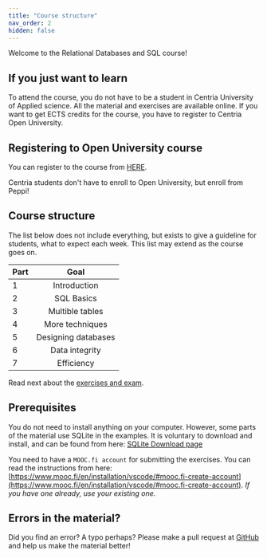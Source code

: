 ```yaml
---
title: "Course structure"
nav_order: 2
hidden: false
---
```


Welcome to the Relational Databases and SQL course! 

## If you just want to learn

To attend the course, you do not have to be a student in Centria University of Applied science. All the material and exercises are available online. If you want to get ECTS credits for the course, you have to register to Centria Open University.


## Registering to Open University course

You can register to the course from [HERE](https://ella.eduplan.fi/centria).

<Note>Centria students don't have to enroll to Open University, but enroll from Peppi!</Note>


## Course structure

The list below does not include everything, but exists to give a guideline for students, what to expect each week. This list may extend as the course goes on.

| Part   |      Goal  
|----------|:-------------:|
| 1| Introduction |
| 2| SQL Basics |
| 3| Multible tables |
| 4| More techniques |
| 5| Designing databases |
| 6| Data integrity |
| 7| Efficiency |

Read next about the [exercises and exam](exercises).

## Prerequisites

You do not need to install anything on your computer. However, some parts of the material use SQLite in the examples. It is voluntary to download and install, and can be found from here: [SQLite Download page](https://www.sqlite.org/download.html)

You need to have a `MOOC.fi account` for submitting the exercises. You can read the instructions from here: [https://www.mooc.fi/en/installation/vscode/#mooc.fi-create-account](https://www.mooc.fi/en/installation/vscode/#mooc.fi-create-account). *If you have one already, use your existing one.*

## Errors in the material?

Did you find an error? A typo perhaps? Please make a pull request at [GitHub](https://github.com/centria/databases/tree/master/src/content) and help us make the material better!